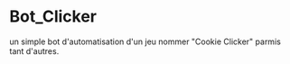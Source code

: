 # Bot_Clicker
un simple bot d'automatisation d'un jeu nommer "Cookie Clicker" parmis tant d'autres.
